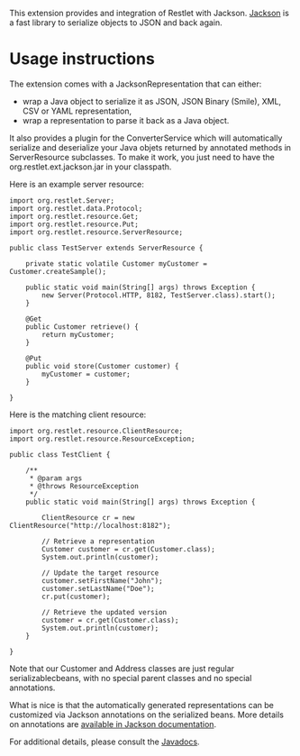 This extension provides and integration of Restlet with Jackson. [Jackson](http://wiki.fasterxml.com/JacksonHome)
is a fast library to serialize objects to JSON and back again.

# Usage instructions

The extension comes with a JacksonRepresentation that can either:
-   wrap a Java object to serialize it as JSON, JSON Binary (Smile), XML, CSV or YAML representation,
-   wrap a representation to parse it back as a Java object.

It also provides a plugin for the ConverterService which will automatically serialize and deserialize your Java objets returned by annotated methods in ServerResource subclasses. To make it work, you just need to have the org.restlet.ext.jackson.jar in your classpath.

Here is an example server resource:

<pre class="language-java"><code class="language-java">import org.restlet.Server;
import org.restlet.data.Protocol;
import org.restlet.resource.Get;
import org.restlet.resource.Put;
import org.restlet.resource.ServerResource;

public class TestServer extends ServerResource {

    private static volatile Customer myCustomer = Customer.createSample();

    public static void main(String[] args) throws Exception {
        new Server(Protocol.HTTP, 8182, TestServer.class).start();
    }

    @Get
    public Customer retrieve() {
        return myCustomer;
    }

    @Put
    public void store(Customer customer) {
        myCustomer = customer;
    }

}
</code></pre>

Here is the matching client resource:

<pre class="language-java"><code class="language-java">import org.restlet.resource.ClientResource;
import org.restlet.resource.ResourceException;

public class TestClient {

    /**
     * @param args
     * @throws ResourceException
     */
    public static void main(String[] args) throws Exception {

        ClientResource cr = new ClientResource("http://localhost:8182");

        // Retrieve a representation
        Customer customer = cr.get(Customer.class);
        System.out.println(customer);

        // Update the target resource
        customer.setFirstName("John");
        customer.setLastName("Doe");
        cr.put(customer);

        // Retrieve the updated version
        customer = cr.get(Customer.class);
        System.out.println(customer);
    }

}
</code></pre>

Note that our Customer and Address classes are just regular serializablecbeans, with no special parent classes and no special annotations.

What is nice is that the automatically generated representations can be customized via Jackson annotations on the serialized beans. More details on annotations are [available in Jackson documentation](http://wiki.fasterxml.com/JacksonInFiveMinutes).

For additional details, please consult the
[Javadocs](javadocs://jse/ext/org/restlet/ext/jackson/package-summary.html).
